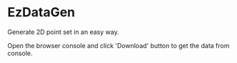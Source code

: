 # EzDataGen
Generate 2D point set in an easy way.

Open the browser console and click 'Download' button to get the data from console.
